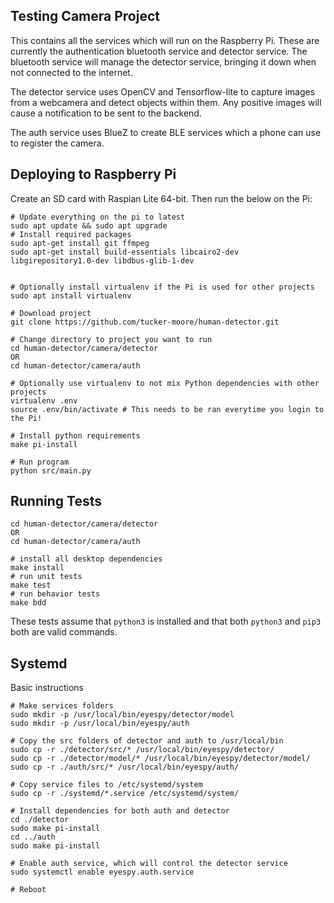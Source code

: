 
## Testing Camera Project

This contains all the services which will run on the Raspberry Pi. These are currently the authentication bluetooth service and detector service. The bluetooth service will manage the detector service, bringing it down when not connected to the internet.

The detector service uses OpenCV and Tensorflow-lite to capture images from a webcamera and detect objects within them. Any positive images will cause a notification to be sent to the backend.

The auth service uses BlueZ to create BLE services which a phone can use to register the camera.

## Deploying to Raspberry Pi

Create an SD card with Raspian Lite 64-bit. Then run the below on the Pi:

```
# Update everything on the pi to latest
sudo apt update && sudo apt upgrade
# Install required packages
sudo apt-get install git ffmpeg
sudo apt-get install build-essentials libcairo2-dev libgirepository1.0-dev libdbus-glib-1-dev


# Optionally install virtualenv if the Pi is used for other projects
sudo apt install virtualenv

# Download project
git clone https://github.com/tucker-moore/human-detector.git

# Change directory to project you want to run
cd human-detector/camera/detector
OR
cd human-detector/camera/auth

# Optionally use virtualenv to not mix Python dependencies with other projects
virtualenv .env
source .env/bin/activate # This needs to be ran everytime you login to the Pi!

# Install python requirements
make pi-install

# Run program
python src/main.py
```

## Running Tests

```
cd human-detector/camera/detector
OR
cd human-detector/camera/auth

# install all desktop dependencies
make install
# run unit tests
make test
# run behavior tests
make bdd
```

These tests assume that `python3` is installed and that both `python3` and `pip3` both are valid commands.

## Systemd

Basic instructions

```
# Make services folders
sudo mkdir -p /usr/local/bin/eyespy/detector/model
sudo mkdir -p /usr/local/bin/eyespy/auth

# Copy the src folders of detector and auth to /usr/local/bin
sudo cp -r ./detector/src/* /usr/local/bin/eyespy/detector/
sudo cp -r ./detector/model/* /usr/local/bin/eyespy/detector/model/
sudo cp -r ./auth/src/* /usr/local/bin/eyespy/auth/

# Copy service files to /etc/systemd/system
sudo cp -r ./systemd/*.service /etc/systemd/system/

# Install dependencies for both auth and detector
cd ./detector
sudo make pi-install
cd ../auth
sudo make pi-install

# Enable auth service, which will control the detector service
sudo systemctl enable eyespy.auth.service

# Reboot
```
